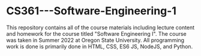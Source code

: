 # CS361---Software-Engineering-1
This repository contains all of the course materials including lecture content and homework for the course titled "Software Engineering I". The course was taken in Summer 2022 at Oregon State University. All programming work is done is primarily done in HTML, CSS, ES6 JS, NodeJS, and Python.
